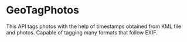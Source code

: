 GeoTagPhotos
============

This API tags photos with the help of timestamps obtained from KML file and photos. Capable of tagging many formats that follow EXIF. 
